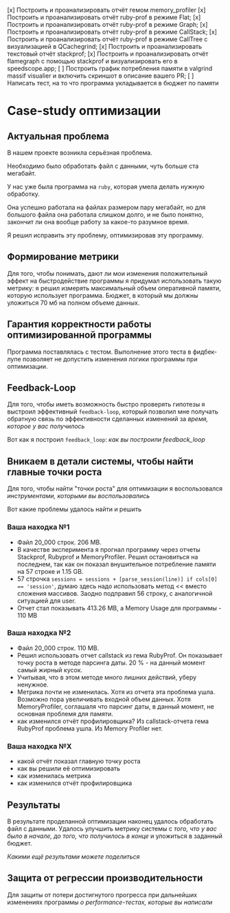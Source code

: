 [x] Построить и проанализировать отчёт гемом memory_profiler
[x] Построить и проанализировать отчёт ruby-prof в режиме Flat;
[x] Построить и проанализировать отчёт ruby-prof в режиме Graph;
[x] Построить и проанализировать отчёт ruby-prof в режиме CallStack;
[x] Построить и проанализировать отчёт ruby-prof в режиме CallTree c визуализацией в QCachegrind;
[x] Построить и проанализировать текстовый отчёт stackprof;
[x] Построить и проанализировать отчёт flamegraph с помощью stackprof и визуализировать его в speedscope.app;
[ ] Построить график потребления памяти в valgrind massif visualier и включить скриншот в описание вашего PR;
[ ] Написать тест, на то что программа укладывается в бюджет по памяти


# Case-study оптимизации

## Актуальная проблема
В нашем проекте возникла серьёзная проблема.

Необходимо было обработать файл с данными, чуть больше ста мегабайт.

У нас уже была программа на `ruby`, которая умела делать нужную обработку.

Она успешно работала на файлах размером пару мегабайт, но для большого файла она работала слишком долго, и не было понятно, закончит ли она вообще работу за какое-то разумное время.

Я решил исправить эту проблему, оптимизировав эту программу.

## Формирование метрики
Для того, чтобы понимать, дают ли мои изменения положительный эффект на быстродействие программы я придумал использовать такую метрику: я решил измерять максимальный объем оперативной памяти, которую использует программа.
Бюджет, в который мы должны уложиться 70 мб на полном объеме данных.

## Гарантия корректности работы оптимизированной программы
Программа поставлялась с тестом. Выполнение этого теста в фидбек-лупе позволяет не допустить изменения логики программы при оптимизации.

## Feedback-Loop
Для того, чтобы иметь возможность быстро проверять гипотезы я выстроил эффективный `feedback-loop`, который позволил мне получать обратную связь по эффективности сделанных изменений за *время, которое у вас получилось*

Вот как я построил `feedback_loop`: *как вы построили feedback_loop*

## Вникаем в детали системы, чтобы найти главные точки роста
Для того, чтобы найти "точки роста" для оптимизации я воспользовался *инструментами, которыми вы воспользовались*

Вот какие проблемы удалось найти и решить

### Ваша находка №1
- Файл 20_000 строк. 206 MB.
- В качестве эксперимента я прогнал программу через отчеты Stackprof, Rubyprof и MemoryProfiler. Решил остановиться на последнем, так как он показал внушительное потребление памяти на 57 строке и 1.15 GB.
- 57 строчка `sessions = sessions + [parse_session(line)] if cols[0] == 'session'`, думаю здесь надо использовать метод << вместо сложения массивов. Заодно подправил 56 строку, с аналогичной ситуацией для user.
- Отчет стал показывать 413.26 MB, а Memory Usage для программы - 110 MB

### Ваша находка №2
- Файл 20_000 строк. 110 MB.
- Решил использовать отчет callstack из гема RubyProf. Он показывает точку роста в методе парсинга даты. 20 % - на данный момент самый жирный кусок.
- Учитывая, что в этом методе много лишних действий, уберу ненужное.
- Метрика почти не изменилась. Хотя из отчета эта проблема ушла. Возможно пора увеличивать входной объем данных. Хотя MemoryProfiler, соглашаля что парсинг даты, в данный момент, не основная проблемя для памяти.
- как изменился отчёт профилировщика? Из callstack-отчета гема RubyProf проблема ушла. Из Memory Profiler нет.

### Ваша находка №X
- какой отчёт показал главную точку роста
- как вы решили её оптимизировать
- как изменилась метрика
- как изменился отчёт профилировщика

## Результаты
В результате проделанной оптимизации наконец удалось обработать файл с данными.
Удалось улучшить метрику системы с *того, что у вас было в начале, до того, что получилось в конце* и уложиться в заданный бюджет.

*Какими ещё результами можете поделиться*

## Защита от регрессии производительности
Для защиты от потери достигнутого прогресса при дальнейших изменениях программы *о performance-тестах, которые вы написали*
